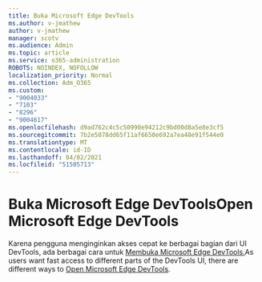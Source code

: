 ```yaml
---
title: Buka Microsoft Edge DevTools
ms.author: v-jmathew
author: v-jmathew
manager: scotv
ms.audience: Admin
ms.topic: article
ms.service: o365-administration
ROBOTS: NOINDEX, NOFOLLOW
localization_priority: Normal
ms.collection: Adm_O365
ms.custom:
- "9004033"
- "7103"
- "8296"
- "9004617"
ms.openlocfilehash: d9ad762c4c5c50990e94212c9bd00d8a5e8e3cf5
ms.sourcegitcommit: 7b2e5078dd65f11af6650e692a7ea48e91f544e0
ms.translationtype: MT
ms.contentlocale: id-ID
ms.lasthandoff: 04/02/2021
ms.locfileid: "51505713"
---
```

# <a name="open-microsoft-edge-devtools"></a><span data-ttu-id="2ef62-102">Buka Microsoft Edge DevTools</span><span class="sxs-lookup"><span data-stu-id="2ef62-102">Open Microsoft Edge DevTools</span></span>

<span data-ttu-id="2ef62-103">Karena pengguna menginginkan akses cepat ke berbagai bagian dari UI DevTools, ada berbagai cara untuk [Membuka Microsoft Edge DevTools.](https://go.microsoft.com/fwlink/?linkid=2135152)</span><span class="sxs-lookup"><span data-stu-id="2ef62-103">As users want fast access to different parts of the DevTools UI, there are different ways to [Open Microsoft Edge DevTools](https://go.microsoft.com/fwlink/?linkid=2135152).</span></span>
